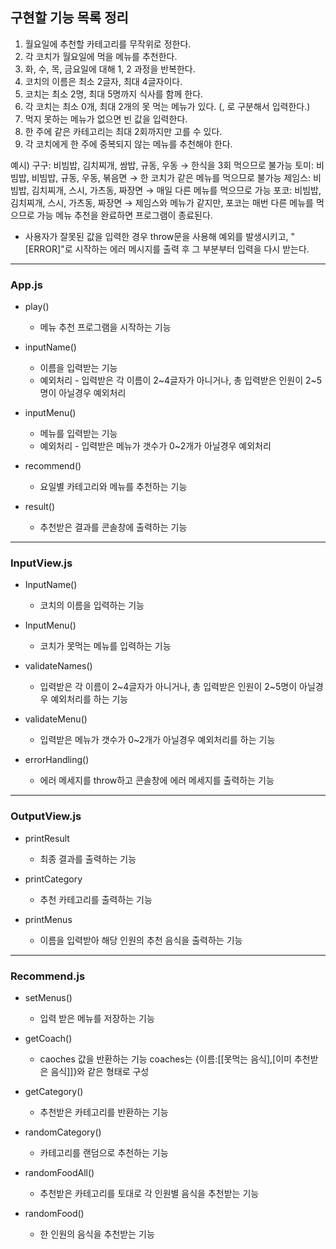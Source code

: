 ## 구현할 기능 목록 정리

1. 월요일에 추천할 카테고리를 무작위로 정한다.
2. 각 코치가 월요일에 먹을 메뉴를 추천한다.
3. 화, 수, 목, 금요일에 대해 1, 2 과정을 반복한다.
4. 코치의 이름은 최소 2글자, 최대 4글자이다.
5. 코치는 최소 2명, 최대 5명까지 식사를 함께 한다.
6. 각 코치는 최소 0개, 최대 2개의 못 먹는 메뉴가 있다. (, 로 구분해서 입력한다.)
7. 먹지 못하는 메뉴가 없으면 빈 값을 입력한다.
8. 한 주에 같은 카테고리는 최대 2회까지만 고를 수 있다.
9. 각 코치에게 한 주에 중복되지 않는 메뉴를 추천해야 한다.

예시)
구구: 비빔밥, 김치찌개, 쌈밥, 규동, 우동 → 한식을 3회 먹으므로 불가능
토미: 비빔밥, 비빔밥, 규동, 우동, 볶음면 → 한 코치가 같은 메뉴를 먹으므로 불가능
제임스: 비빔밥, 김치찌개, 스시, 가츠동, 짜장면 → 매일 다른 메뉴를 먹으므로 가능
포코: 비빔밥, 김치찌개, 스시, 가츠동, 짜장면 → 제임스와 메뉴가 같지만, 포코는 매번 다른 메뉴를 먹으므로 가능
메뉴 추천을 완료하면 프로그램이 종료된다.

* 사용자가 잘못된 값을 입력한 경우 throw문을 사용해 예외를 발생시키고, "[ERROR]"로 시작하는 에러 메시지를 출력 후 그 부분부터 입력을 다시 받는다.
-----------------------------------------------------------------------------------
### App.js
- play()
	* 메뉴 추천 프로그램을 시작하는 기능

- inputName()
    * 이름을 입력받는 기능
    * 예외처리 - 입력받은 각 이름이 2~4글자가 아니거나, 총 입력받은 인원이 2~5명이 아닐경우 예외처리

- inputMenu()
    * 메뉴를 입력받는 기능
    * 예외처리 - 입력받은 메뉴가 갯수가 0~2개가 아닐경우 예외처리

- recommend()
    * 요일별 카테고리와 메뉴를 추천하는 기능

- result()
    * 추천받은 결과를 콘솔창에 출력하는 기능

-----------------------------------------------------------------------------------
### InputView.js

- InputName()
    * 코치의 이름을 입력하는 기능
 
- InputMenu()
    * 코치가 못먹는 메뉴를 입력하는 기능

- validateNames()
    * 입력받은 각 이름이 2~4글자가 아니거나, 총 입력받은 인원이 2~5명이 아닐경우 예외처리를 하는 기능

- validateMenu()
    * 입력받은 메뉴가 갯수가 0~2개가 아닐경우 예외처리를 하는 기능
 
- errorHandling()
    * 에러 메세지를 throw하고 콘솔창에 에러 메세지를 출력하는 기능
 

 -----------------------------------------------------------------------------------
### OutputView.js

- printResult
    * 최종 결과를 출력하는 기능

- printCategory
    * 추천 카테고리를 출력하는 기능

- printMenus
    - 이름을 입력받아 해당 인원의 추천 음식을 출력하는 기능

-----------------------------------------------------------------------------------
### Recommend.js

- setMenus()
    * 입력 받은 메뉴를 저장하는 기능

- getCoach()
    * caoches 값을 반환하는 기능 coaches는 {이름:[[못먹는 음식],[이미 추천받은 음식]]}와 같은 형태로 구성

- getCategory()
    * 추천받은 카테고리를 반환하는 기능

- randomCategory()
    * 카테고리를 랜덤으로 추천하는 기능

- randomFoodAll()
    * 추천받은 카테고리를 토대로 각 인원별 음식을 추천받는 기능 

- randomFood()
    * 한 인원의 음식을 추천받는 기능 
